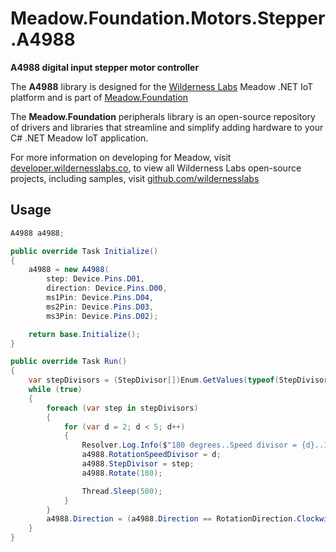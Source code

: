 # Meadow.Foundation.Motors.Stepper.A4988

**A4988 digital input stepper motor controller**

The **A4988** library is designed for the [Wilderness Labs](www.wildernesslabs.co) Meadow .NET IoT platform and is part of [Meadow.Foundation](https://developer.wildernesslabs.co/Meadow/Meadow.Foundation/)

The **Meadow.Foundation** peripherals library is an open-source repository of drivers and libraries that streamline and simplify adding hardware to your C# .NET Meadow IoT application.

For more information on developing for Meadow, visit [developer.wildernesslabs.co](http://developer.wildernesslabs.co/), to view all Wilderness Labs open-source projects, including samples, visit [github.com/wildernesslabs](https://github.com/wildernesslabs/)

## Usage

```csharp
A4988 a4988;

public override Task Initialize()
{
    a4988 = new A4988(
        step: Device.Pins.D01,
        direction: Device.Pins.D00,
        ms1Pin: Device.Pins.D04,
        ms2Pin: Device.Pins.D03,
        ms3Pin: Device.Pins.D02);

    return base.Initialize();
}

public override Task Run()
{
    var stepDivisors = (StepDivisor[])Enum.GetValues(typeof(StepDivisor));
    while (true)
    {
        foreach (var step in stepDivisors)
        {
            for (var d = 2; d < 5; d++)
            {
                Resolver.Log.Info($"180 degrees..Speed divisor = {d}..1/{(int)step} Steps..{a4988.Direction}...");
                a4988.RotationSpeedDivisor = d;
                a4988.StepDivisor = step;
                a4988.Rotate(180);

                Thread.Sleep(500);
            }
        }
        a4988.Direction = (a4988.Direction == RotationDirection.Clockwise) ? RotationDirection.CounterClockwise : RotationDirection.Clockwise;
    }
}

```
